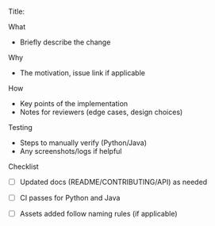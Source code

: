 Title: <short summary>

What
- Briefly describe the change

Why
- The motivation, issue link if applicable

How
- Key points of the implementation
- Notes for reviewers (edge cases, design choices)

Testing
- Steps to manually verify (Python/Java)
- Any screenshots/logs if helpful

Checklist
- [ ] Updated docs (README/CONTRIBUTING/API) as needed
- [ ] CI passes for Python and Java
- [ ] Assets added follow naming rules (if applicable)


